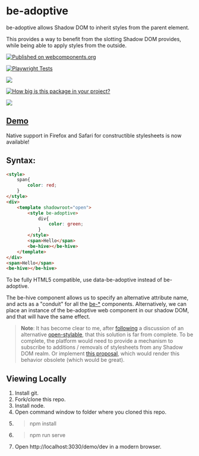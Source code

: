 # be-adoptive

be-adoptive allows Shadow DOM to inherit styles from the parent element.

This provides a way to benefit from the slotting Shadow DOM provides, while being able to apply styles from the outside.

[![Published on webcomponents.org](https://img.shields.io/badge/webcomponents.org-published-blue.svg)](https://www.webcomponents.org/element/be-adoptive)

[![Playwright Tests](https://github.com/bahrus/be-adoptive/actions/workflows/CI.yml/badge.svg?branch=baseline)](https://github.com/bahrus/be-adoptive/actions/workflows/CI.yml)

<a href="https://nodei.co/npm/be-adoptive/"><img src="https://nodei.co/npm/be-adoptive.png"></a>

[![How big is this package in your project?](https://img.shields.io/bundlephobia/minzip/be-adoptive?style=for-the-badge)](https://bundlephobia.com/result?p=be-adoptive)

<img src="http://img.badgesize.io/https://cdn.jsdelivr.net/npm/be-adoptive?compression=gzip">

## [Demo](https://codepen.io/bahrus/pen/porYqaz)  


Native support in Firefox and Safari for constructible stylesheets is now available!


## Syntax:

```html
<style>
    span{
        color: red;
    }
</style>
<div>
    <template shadowroot="open">
        <style be-adoptive>
            div{
                color: green;
            }
        </style>
        <span>Hello</span>
        <be-hive></be-hive>
    </template>
</div>
<span>Hello</span>
<be-hive></be-hive>
```

To be fully HTML5 compatible, use data-be-adoptive instead of be-adoptive.

The be-hive component allows us to specify an alternative attribute name, and acts as a "conduit" for all the [be-*](https://github.com/bahrus?tab=repositories&q=be-&type=&language=&sort=) components.  Alternatively, we can place an instance of the be-adoptive web component in our shadow DOM, and that will have the same effect.

> **Note**: It has become clear to me, after [following](https://toot.cafe/@nolan/109621170874013105) a discussion of an alternative [open-stylable](https://github.com/nolanlawson/open-stylable), that this solution is far from complete.  To be complete, the platform would need to provide a mechanism to subscribe to additions / removals of stylesheets from any Shadow DOM realm.  Or implement [this proposal](https://github.com/WICG/webcomponents/issues/909), which would render this behavior obsolete (which would be great).

## Viewing Locally

1.  Install git.
2.  Fork/clone this repo.
3.  Install node.
4.  Open command window to folder where you cloned this repo.
5.  > npm install
6.  > npm run serve
7.  Open http://localhost:3030/demo/dev in a modern browser.

